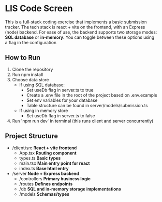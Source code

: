 # LIS Code Screen

This is a full-stack coding exercise that implements a basic submission tracker. The tech stack is react + vite on the frontend, with an Express (node) backend. For ease of use, the backend supports two storage modes: **SQL database** or **in-memory**. You can toggle between these options using a flag in the configuration.

## How to Run

1. Clone the repository
2. Run npm install
3. Choose data store
      - If using SQL database:
        - Set useDb flag in server.ts to true
        - Create a .env file in the root of the project based on .env.example
        - Set env variables for your database
        - Table structure can be found in server/models/submission.ts
      - If using in memory store
        - Set useDb flag in server.ts to false
4. Run 'npm run dev' in terminal (this runs client and server concurrently)

## Project Structure
- /client/src     **React + vite frontend**
  - App.tsx           **Routing component**
  - types.ts          **Basic types**
  - main.tsx          **Main entry point for react**
  - index.ts          **Base html entry**
- /server         **Node + Express backend**
  - /controllers      **Primary business logic**
  - /routes           **Defines endpoints**
  - /db               **SQL and in-memory storage implementations**
  - /models           **Schemas/types**